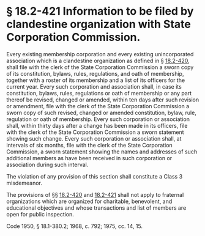 # § 18.2-421 Information to be filed by clandestine organization with State Corporation Commission.

<p>Every existing membership corporation and every existing unincorporated association which is a clandestine organization as defined in § <a href='http://law.lis.virginia.gov/vacode/18.2-420/'>18.2-420</a>, shall file with the clerk of the State Corporation Commission a sworn copy of its constitution, bylaws, rules, regulations, and oath of membership, together with a roster of its membership and a list of its officers for the current year. Every such corporation and association shall, in case its constitution, bylaws, rules, regulations or oath of membership or any part thereof be revised, changed or amended, within ten days after such revision or amendment, file with the clerk of the State Corporation Commission a sworn copy of such revised, changed or amended constitution, bylaw, rule, regulation or oath of membership. Every such corporation or association shall, within thirty days after a change has been made in its officers, file with the clerk of the State Corporation Commission a sworn statement showing such change. Every such corporation or association shall, at intervals of six months, file with the clerk of the State Corporation Commission, a sworn statement showing the names and addresses of such additional members as have been received in such corporation or association during such interval.</p><p>The violation of any provision of this section shall constitute a Class 3 misdemeanor.</p><p>The provisions of §§ <a href='http://law.lis.virginia.gov/vacode/18.2-420/'>18.2-420</a> and <a href='http://law.lis.virginia.gov/vacode/18.2-421/'>18.2-421</a> shall not apply to fraternal organizations which are organized for charitable, benevolent, and educational objectives and whose transactions and list of members are open for public inspection.</p><p>Code 1950, § 18.1-380.2; 1968, c. 792; 1975, cc. 14, 15.</p>